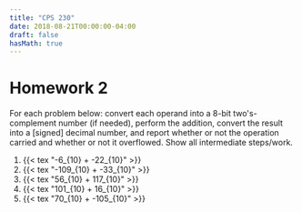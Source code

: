 ```yaml
---
title: "CPS 230"
date: 2018-08-21T00:00:00-04:00
draft: false
hasMath: true
---
```


# Homework 2

For each problem below: convert each operand into a 8-bit two's-complement number (if needed), perform the addition, convert the result into a [signed] decimal number, and report whether or not the operation carried and whether or not it overflowed.  Show all intermediate steps/work.

1. {{< tex "-6_{10} + -22_{10}" >}}
1. {{< tex "-109_{10} + -33_{10}" >}}
1. {{< tex "56_{10} + 117_{10}" >}}
1. {{< tex "101_{10} + 16_{10}" >}}
1. {{< tex "70_{10} + -105_{10}" >}}
